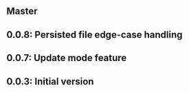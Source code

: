## Master
## 0.0.8: Persisted file edge-case handling
## 0.0.7: Update mode feature

## 0.0.3: Initial version

